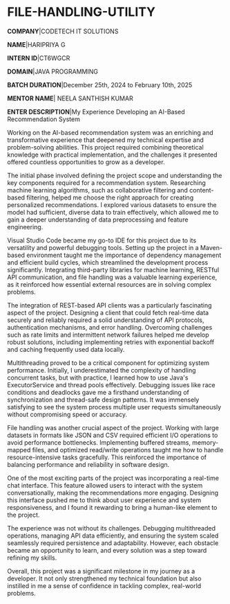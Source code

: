 # FILE-HANDLING-UTILITY
**COMPANY**|CODETECH IT SOLUTIONS

**NAME**|HARIPRIYA G

**INTERN ID**|CT6WGCR

**DOMAIN**|JAVA PROGRAMMING

**BATCH DURATION**|December 25th, 2024 to February 10th, 2025

**MENTOR NAME**| NEELA SANTHISH KUMAR

**ENTER DESCRIPTION**|My Experience Developing an AI-Based Recommendation System

Working on the AI-based recommendation system was an enriching and transformative experience that deepened my technical expertise and problem-solving abilities. This project required combining theoretical knowledge with practical implementation, and the challenges it presented offered countless opportunities to grow as a developer.

The initial phase involved defining the project scope and understanding the key components required for a recommendation system. Researching machine learning algorithms, such as collaborative filtering and content-based filtering, helped me choose the right approach for creating personalized recommendations. I explored various datasets to ensure the model had sufficient, diverse data to train effectively, which allowed me to gain a deeper understanding of data preprocessing and feature engineering.

Visual Studio Code became my go-to IDE for this project due to its versatility and powerful debugging tools. Setting up the project in a Maven-based environment taught me the importance of dependency management and efficient build cycles, which streamlined the development process significantly. Integrating third-party libraries for machine learning, RESTful API communication, and file handling was a valuable learning experience, as it reinforced how essential external resources are in solving complex problems.

The integration of REST-based API clients was a particularly fascinating aspect of the project. Designing a client that could fetch real-time data securely and reliably required a solid understanding of API protocols, authentication mechanisms, and error handling. Overcoming challenges such as rate limits and intermittent network failures helped me develop robust solutions, including implementing retries with exponential backoff and caching frequently used data locally.

Multithreading proved to be a critical component for optimizing system performance. Initially, I underestimated the complexity of handling concurrent tasks, but with practice, I learned how to use Java's ExecutorService and thread pools effectively. Debugging issues like race conditions and deadlocks gave me a firsthand understanding of synchronization and thread-safe design patterns. It was immensely satisfying to see the system process multiple user requests simultaneously without compromising speed or accuracy.

File handling was another crucial aspect of the project. Working with large datasets in formats like JSON and CSV required efficient I/O operations to avoid performance bottlenecks. Implementing buffered streams, memory-mapped files, and optimized read/write operations taught me how to handle resource-intensive tasks gracefully. This reinforced the importance of balancing performance and reliability in software design.

One of the most exciting parts of the project was incorporating a real-time chat interface. This feature allowed users to interact with the system conversationally, making the recommendations more engaging. Designing this interface pushed me to think about user experience and system responsiveness, and I found it rewarding to bring a human-like element to the project.

The experience was not without its challenges. Debugging multithreaded operations, managing API data efficiently, and ensuring the system scaled seamlessly required persistence and adaptability. However, each obstacle became an opportunity to learn, and every solution was a step toward refining my skills.

Overall, this project was a significant milestone in my journey as a developer. It not only strengthened my technical foundation but also instilled in me a sense of confidence in tackling complex, real-world problems.
